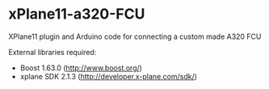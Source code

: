 # xPlane11-a320-FCU
XPlane11 plugin and Arduino code for connecting a custom made A320 FCU

External libraries required:
* Boost 1.63.0 (http://www.boost.org/)
* xplane SDK 2.1.3 (http://developer.x-plane.com/sdk/)